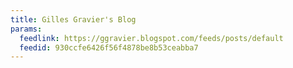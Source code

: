 ```yaml
---
title: Gilles Gravier's Blog
params:
  feedlink: https://ggravier.blogspot.com/feeds/posts/default
  feedid: 930ccfe6426f56f4878be8b53ceabba7
---
```

